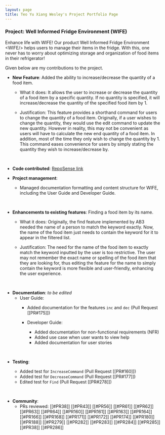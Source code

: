 ```yaml
---
layout: page
title: Teo Yu Xiang Wesley's Project Portfolio Page
---
```


### Project: Well Informed Fridge Environment (WIFE)
Enhance life with WIFE! Our product Well Informed Fridge Environment &lt;WIFE/&gt; helps users to manage their 
items in the fridge. With this, one never has to worry about optimizing storage and organization of food items in their
refrigerator!

Given below are my contributions to the project.

* **New Feature**: Added the ability to increase/decrease the quantity of a food item.

    - What it does: It allows the user to increase or decrease the quantity of a food item by a specific quantity. If no
quantity is specified, it will increase/decrease the quantity of the specified food item by 1.

    -   Justification: This feature provides a shorthand command for users to change the quantity of a food item.
Originally, if a user wishes to change the quantity, they would use the edit command to update the new quantity.
However in reality, this may not be convenient as users will have to calculate the new end quantity of a food item.
In addition, most of the time they only wish to change the quantity by 1. This command eases convenience for users by simply
stating the quantity they wish to increase/decrease by.

<br/>

* **Code contributed**: [RepoSense link](https://nus-cs2103-ay2223s2.github.io/tp-dashboard/?search=jnjy&breakdown=true&sort=groupTitle&sortWithin=title&since=2023-02-17&timeframe=commit&mergegroup=&groupSelect=groupByRepos&checkedFileTypes=docs~functional-code~test-code~other)

* **Project management**:
    * Managed documentation formatting and content structure for WIFE, including the User Guide and Developer Guide. 

<br/>

* **Enhancements to existing features**: Finding a food item by its name.
    - What it does: Originally, the find feature implemented by AB3 needed the name of a person to match the keyword exactly.
      Now, the name of the food item just needs to contain the keyword for it to appear in the filtered list.

    - Justification: The need for the name of the food item to exactly match the keyword inputted by the user is too restrictive.
      The user may not remember the exact name or spelling of the food item that they are looking for, thus editing the feature for
      the name to simply contain the keyword is more flexible and user-friendly, enhancing the user experience.

<br/>

* **Documentation**: *to be edited*
    * User Guide:
        * Added documentation for the features `inc` and `dec` (Pull Request [[PR#175]])

      * Developer Guide:
        * Added documentation for non-functional requirements (NFR)
        * Added use case when user wants to view help
        * Added documentation for user stories

<br/>

-   **Testing**:

    -   Added test for `IncreaseCommand` (Pull Request [[PR#160]]) 
    -   Added test for `DecreaseCommand` (Pull Request [[PR#177]]) 
    -   Edited test for `Find` (Pull Request [[PR#278]])

<br/>

* **Community**:
    * PRs reviewed: [[#PR38]] [[#PR43]] [[#PR56]] [[#PR61]] [[#PR62]] [[#PR63]] [[#PR64]] [[#PR160]] [[#PR161]] [[#PR163]]
      [[#PR164]] [[#PR166]] [[#PR168]] [[#PR171]] [[#PR172]] [[#PR174]] [[#PR180]] [[#PR188]] [[#PR279]] [[#PR282]] [[#PR283]]
      [[#PR284]] [[#PR285]] [[#PR38]] [[#PR286]] 
